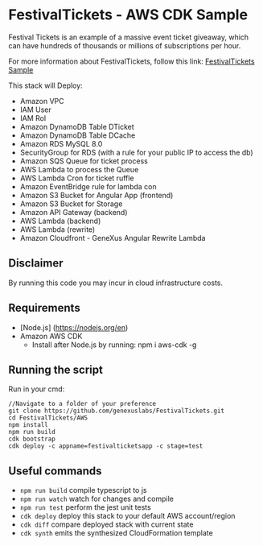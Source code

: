 # FestivalTickets - AWS CDK Sample
Festival Tickets is an example of a massive event ticket giveaway, which can have hundreds of thousands or millions of subscriptions per hour.

For more information about FestivalTickets, follow this link:
[FestivalTickets Sample](https://wiki.genexus.com/commwiki/servlet/wiki?51266,KB%3AFestivalTickets+-+High+Scalability+Sample)

This stack will Deploy:
* Amazon VPC
* IAM User
* IAM Rol
* Amazon DynamoDB Table DTicket
* Amazon DynamoDB Table DCache
* Amazon RDS MySQL 8.0
* SecurityGroup for RDS (with a rule for your public IP to access the db)
* Amazon SQS Queue for ticket process
* AWS Lambda to process the Queue
* AWS Lambda Cron for ticket ruffle
* Amazon EventBridge rule for lambda con
* Amazon S3 Bucket for Angular App (frontend)
* Amazon S3 Bucket for Storage
* Amazon API Gateway (backend)
* AWS Lambda (backend)
* AWS Lambda (rewrite)
* Amazon Cloudfront - GeneXus Angular Rewrite Lambda

## Disclaimer
By running this code you may incur in cloud infrastructure costs.

## Requirements
* [Node.js] (https://nodejs.org/en)
* Amazon AWS CDK
    * Install after Node.js by running: npm i aws-cdk -g

## Running the script
Run in your cmd: 
```
//Navigate to a folder of your preference
git clone https://github.com/genexuslabs/FestivalTickets.git
cd FestivalTickets/AWS
npm install
npm run build
cdk bootstrap
cdk deploy -c appname=festivalticketsapp -c stage=test
```

## Useful commands

 * `npm run build`   compile typescript to js
 * `npm run watch`   watch for changes and compile
 * `npm run test`    perform the jest unit tests
 * `cdk deploy`      deploy this stack to your default AWS account/region
 * `cdk diff`        compare deployed stack with current state
 * `cdk synth`       emits the synthesized CloudFormation template
